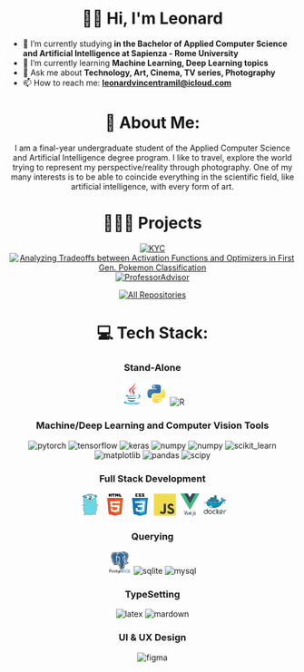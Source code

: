 <h1 align="center"> 👋🏽 Hi, I'm Leonard </h1>

- 🔭 I’m currently studying **in the Bachelor of Applied Computer Science and Artificial Intelligence at Sapienza - Rome University**
- 🌱 I’m currently learning **Machine Learning, Deep Learning topics**
- 💬 Ask me about **Technology, Art, Cinema, TV series, Photography**
- 📫 How to reach me: **leonardvincentramil@icloud.com**

<h1 align="center">  🚀 About Me: </h1>
<p align="center">
  I am a final-year undergraduate student of the Applied Computer Science and Artificial Intelligence degree program. 
I like to travel, explore the world trying to represent my perspective/reality through photography.
One of my many interests is to be able to coincide everything in the scientific field, like artificial intelligence, with every form of art.
</p>



<!-- 
![Go](https://img.shields.io/badge/go-%2300ADD8.svg?style=for-the-badge&logo=go&logoColor=white) ![HTML5](https://img.shields.io/badge/html5-%23E34F26.svg?style=for-the-badge&logo=html5&logoColor=white) ![Java](https://img.shields.io/badge/java-%23ED8B00.svg?style=for-the-badge&logo=openjdk&logoColor=white) ![Markdown](https://img.shields.io/badge/markdown-%23000000.svg?style=for-the-badge&logo=markdown&logoColor=white) ![JavaScript](https://img.shields.io/badge/javascript-%23323330.svg?style=for-the-badge&logo=javascript&logoColor=%23F7DF1E) ![LaTeX](https://img.shields.io/badge/latex-%23008080.svg?style=for-the-badge&logo=latex&logoColor=white) ![Python](https://img.shields.io/badge/python-3670A0?style=for-the-badge&logo=python&logoColor=ffdd54) ![R](https://img.shields.io/badge/r-%23276DC3.svg?style=for-the-badge&logo=r&logoColor=white) ![Anaconda](https://img.shields.io/badge/Anaconda-%2344A833.svg?style=for-the-badge&logo=anaconda&logoColor=white) ![Vue.js](https://img.shields.io/badge/vue.js-%2335495e.svg?style=for-the-badge&logo=vuedotjs&logoColor=%234FC08D) ![NodeJS](https://img.shields.io/badge/node.js-6DA55F?style=for-the-badge&logo=node.js&logoColor=white) ![OpenCV](https://img.shields.io/badge/opencv-%23white.svg?style=for-the-badge&logo=opencv&logoColor=white) ![MySQL](https://img.shields.io/badge/mysql-%2300000f.svg?style=for-the-badge&logo=mysql&logoColor=white) ![SQLite](https://img.shields.io/badge/sqlite-%2307405e.svg?style=for-the-badge&logo=sqlite&logoColor=white) ![Figma](https://img.shields.io/badge/figma-%23F24E1E.svg?style=for-the-badge&logo=figma&logoColor=white) ![Canva](https://img.shields.io/badge/Canva-%2300C4CC.svg?style=for-the-badge&logo=Canva&logoColor=white) ![Keras](https://img.shields.io/badge/Keras-%23D00000.svg?style=for-the-badge&logo=Keras&logoColor=white) ![Matplotlib](https://img.shields.io/badge/Matplotlib-%23ffffff.svg?style=for-the-badge&logo=Matplotlib&logoColor=black) ![NumPy](https://img.shields.io/badge/numpy-%23013243.svg?style=for-the-badge&logo=numpy&logoColor=white) ![Pandas](https://img.shields.io/badge/pandas-%23150458.svg?style=for-the-badge&logo=pandas&logoColor=white) ![PyTorch](https://img.shields.io/badge/PyTorch-%23EE4C2C.svg?style=for-the-badge&logo=PyTorch&logoColor=white) ![scikit-learn](https://img.shields.io/badge/scikit--learn-%23F7931E.svg?style=for-the-badge&logo=scikit-learn&logoColor=white) ![Scipy](https://img.shields.io/badge/SciPy-%230C55A5.svg?style=for-the-badge&logo=scipy&logoColor=%white) ![TensorFlow](https://img.shields.io/badge/TensorFlow-%23FF6F00.svg?style=for-the-badge&logo=TensorFlow&logoColor=white) ![Docker](https://img.shields.io/badge/docker-%230db7ed.svg?style=for-the-badge&logo=docker&logoColor=white)
-->


<h1 align="center">  👨🏽‍💻 Projects </h1>

<div align="center">

<!-- [![ADACS](https://github-readme-stats.vercel.app/api/pin/?username=LeoRamill&repo=ADACS&border_color=ff4d00&bg_color=0D1117&title_color=9370db&text_color=FFFFFF&icon_color=9370db)](https://github.com/LeoRamill/ADACS) 
-->
[![KYC](https://github-readme-stats.vercel.app/api/pin/?username=LeoRamill&repo=KYC&border_color=ff4d00&bg_color=0D1117&title_color=9370db&text_color=FFFFFF&icon_color=9370db)](https://github.com/LeoRamill/KYC)
[![Analyzing Tradeoffs between Activation Functions and Optimizers in First Gen. Pokemon Classification](https://github-readme-stats.vercel.app/api/pin/?username=LeoRamill&repo=analyzing-tradeoffs&border_color=ff4d00&bg_color=0D1117&title_color=9370db&text_color=FFFFFF&icon_color=9370db)](https://github.com/LeoRamill/analyzing-tradeoffs)
[![ProfessorAdvisor](https://github-readme-stats.vercel.app/api/pin/?username=LeoRamill&repo=Human-Computer-Interaction-Project&border_color=ff4d00&bg_color=0D1117&title_color=9370db&text_color=FFFFFF&icon_color=9370db)](https://github.com/LeoRamill/Human-Computer-Interaction-Project)

<p>
  <a href="https://github.com/LeoRamill?tab=repositories" target="_blank"><img alt="All Repositories" title="All Repositories" src="https://img.shields.io/badge/-All%20Repos-6f00ff?style=for-the-badge&logo=koding&logoColor=white"/></a>
</p>

</div>

<h1 align="center"> 💻 Tech Stack: </h1>

<div align="center">

### Stand-Alone
<p align="center">
<img src="https://raw.githubusercontent.com/devicons/devicon/master/icons/java/java-original.svg" alt="java" width="40" height="40"/>
<img src="https://raw.githubusercontent.com/devicons/devicon/master/icons/python/python-original.svg" alt="python" width="40" height="40"/>
<img src="https://upload.wikimedia.org/wikipedia/commons/1/1b/R_logo.svg" alt="R" width="40" height="40"/>
</p>

### Machine/Deep Learning and Computer Vision Tools
<p align="center">
<img src="https://www.vectorlogo.zone/logos/pytorch/pytorch-icon.svg" alt="pytorch" width="40" height="40"/> 
<img src="https://www.vectorlogo.zone/logos/tensorflow/tensorflow-icon.svg" alt="tensorflow" width="40" height="40"/> 
<img src="https://upload.wikimedia.org/wikipedia/commons/a/ae/Keras_logo.svg" alt="keras" width="40" height="40"/>
<img src="https://upload.wikimedia.org/wikipedia/commons/3/32/OpenCV_Logo_with_text_svg_version.svg" alt="numpy" width="40" height="40"/>
<img src="https://cdn.worldvectorlogo.com/logos/numpy-1.svg" alt="numpy" width="40" height="40"/>
<img src="https://upload.wikimedia.org/wikipedia/commons/0/05/Scikit_learn_logo_small.svg" alt="scikit_learn" width="40" height="40"/>
<img src="https://upload.wikimedia.org/wikipedia/commons/0/01/Created_with_Matplotlib-logo.svg" alt="matplotlib" width="40" height="40"/>
<img src="https://upload.wikimedia.org/wikipedia/commons/2/22/Pandas_mark.svg" alt="pandas" width="40" height="40"/>
<img src="https://upload.wikimedia.org/wikipedia/commons/b/b2/SCIPY_2.svg" alt="scipy" width="40" height="40"/>
  
</p>


### Full Stack Development
<p align="center">
<img src="https://raw.githubusercontent.com/devicons/devicon/master/icons/go/go-original.svg" alt="go" width="40" height="40"/> 
<img src="https://raw.githubusercontent.com/devicons/devicon/master/icons/html5/html5-original-wordmark.svg" alt="html5" width="40" height="40"/> 
<img src="https://raw.githubusercontent.com/devicons/devicon/master/icons/css3/css3-original-wordmark.svg" alt="css3" width="40" height="40"/> 
<img src="https://raw.githubusercontent.com/devicons/devicon/master/icons/javascript/javascript-original.svg" alt="javascript" width="40" height="40"/> 
<img src="https://raw.githubusercontent.com/devicons/devicon/master/icons/vuejs/vuejs-original-wordmark.svg" alt="vuejs" width="40" height="40"/> 
<img src="https://raw.githubusercontent.com/devicons/devicon/master/icons/docker/docker-original-wordmark.svg" alt="docker" width="40" height="40"/> 
</p>

### Querying
<p align="center">
<img src="https://raw.githubusercontent.com/devicons/devicon/master/icons/postgresql/postgresql-original-wordmark.svg" alt="postgresql" width="40" height="40"/>
<img src="https://www.vectorlogo.zone/logos/sqlite/sqlite-icon.svg" alt="sqlite" width="40" height="40"/>
<img src="https://www.svgrepo.com/show/303251/mysql-logo.svg" alt="mysql" width="60" height="60"/>
</p>


### TypeSetting
<p align="center">
<img src="https://upload.wikimedia.org/wikipedia/commons/9/95/TeXShop_icon.png" alt="latex" width="40" height="40"/>
<img src="https://cdn.icon-icons.com/icons2/2699/PNG/512/markdown_here_logo_icon_169967.png" alt="mardown" width="40" height="40"/>
</p>

### UI & UX Design
<p align="center">
<img src="https://upload.wikimedia.org/wikipedia/commons/3/33/Figma-logo.svg" alt="figma" width="40" height="40"/>
</p>

</div>

<!-- 
<h1 align="center">  📊 GitHub Stats: </h1>

<div align="center">

![](https://github-readme-stats.vercel.app/api?username=LeoRamill&theme=material-palenight&hide_border=false&include_all_commits=true&count_private=false)<br/>
![](https://github-readme-streak-stats.herokuapp.com/?user=LeoRamill&theme=material-palenight&hide_border=false)<br/>
![](https://github-readme-stats.vercel.app/api/top-langs/?username=LeoRamill&theme=material-palenight&hide_border=false&include_all_commits=true&count_private=false&layout=compact)

</div>

<h1 align="center">  🔝 Top Contributed Repo </h1>

<div align="center">
  
  ![](https://github-contributor-stats.vercel.app/api?username=LeoRamill&limit=5&theme=dracula&combine_all_yearly_contributions=true)
  
</div>

--> 

<!-- Proudly created with GPRM ( https://gprm.itsvg.in ) -->
